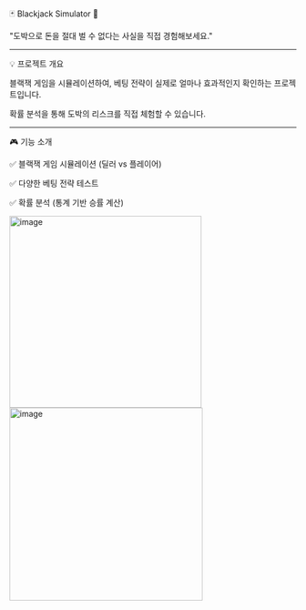 🃏 Blackjack Simulator 🎰

"도박으로 돈을 절대 벌 수 없다는 사실을 직접 경험해보세요."

----------------------------------------------

💡 프로젝트 개요

블랙잭 게임을 시뮬레이션하여, 베팅 전략이 실제로 얼마나 효과적인지 확인하는 프로젝트입니다.

확률 분석을 통해 도박의 리스크를 직접 체험할 수 있습니다.

----------------------------------------------

🎮 기능 소개

✅ 블랙잭 게임 시뮬레이션 (딜러 vs 플레이어)

✅ 다양한 베팅 전략 테스트 

✅ 확률 분석 (통계 기반 승률 계산)

<img width="337" alt="image" src="https://github.com/user-attachments/assets/665db87c-b9b9-4b0b-ac70-15e4ca8dbc54" />

<img width="339" alt="image" src="https://github.com/user-attachments/assets/667f0988-e89c-483c-ae75-6421199201ff" />
